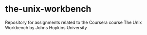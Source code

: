 # the-unix-workbench
Repository for assignments related to the Coursera course The Unix Workbench by Johns Hopkins University
